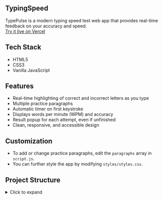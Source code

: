 ## TypingSpeed

TypePulse is a modern typing speed test web app that provides real-time feedback on your accuracy and speed.  
[Try it live on Vercel](https://typingspeed-theta.vercel.app/)

## Tech Stack

- HTML5
- CSS3
- Vanilla JavaScript

## Features

- Real-time highlighting of correct and incorrect letters as you type
- Multiple practice paragraphs
- Automatic timer on first keystroke
- Displays words per minute (WPM) and accuracy
- Result popup for each attempt, even if unfinished
- Clean, responsive, and accessible design

## Customization

- To add or change practice paragraphs, edit the `paragraphs` array in `script.js`.
- You can further style the app by modifying `styles/styles.css`.
  
## Project Structure

<details>
<summary>Click to expand</summary>

```
mini_project3/
│
├── index.html
├── styles/
│   └── styles.css
├── script.js
├── resultPopup.js
└── README.md
```

